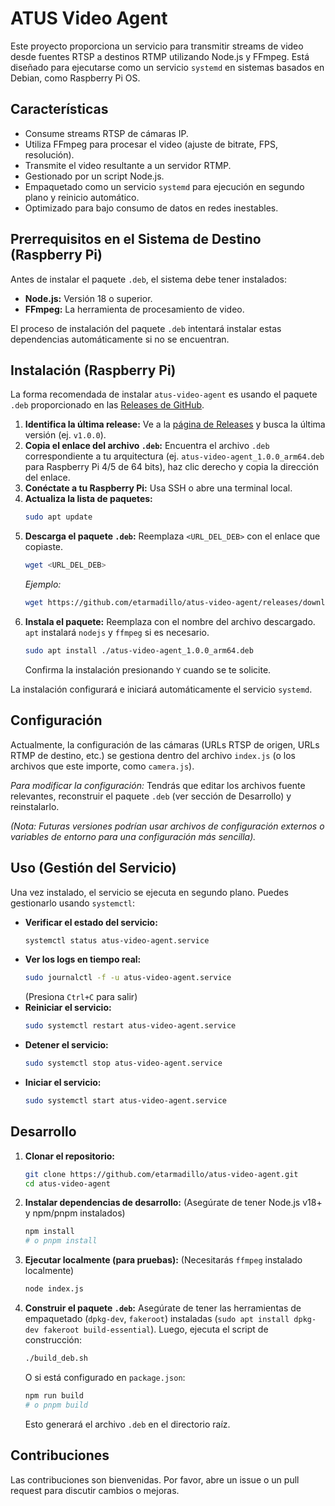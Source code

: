 # ATUS Video Agent

Este proyecto proporciona un servicio para transmitir streams de video desde fuentes RTSP a destinos RTMP utilizando Node.js y FFmpeg. Está diseñado para ejecutarse como un servicio `systemd` en sistemas basados en Debian, como Raspberry Pi OS.

## Características

*   Consume streams RTSP de cámaras IP.
*   Utiliza FFmpeg para procesar el video (ajuste de bitrate, FPS, resolución).
*   Transmite el video resultante a un servidor RTMP.
*   Gestionado por un script Node.js.
*   Empaquetado como un servicio `systemd` para ejecución en segundo plano y reinicio automático.
*   Optimizado para bajo consumo de datos en redes inestables.

## Prerrequisitos en el Sistema de Destino (Raspberry Pi)

Antes de instalar el paquete `.deb`, el sistema debe tener instalados:

*   **Node.js:** Versión 18 o superior.
*   **FFmpeg:** La herramienta de procesamiento de video.

El proceso de instalación del paquete `.deb` intentará instalar estas dependencias automáticamente si no se encuentran.

## Instalación (Raspberry Pi)

La forma recomendada de instalar `atus-video-agent` es usando el paquete `.deb` proporcionado en las [Releases de GitHub](https://github.com/etarmadillo/atus-video-agent/releases).

1.  **Identifica la última release:** Ve a la [página de Releases](https://github.com/etarmadillo/atus-video-agent/releases) y busca la última versión (ej. `v1.0.0`).
2.  **Copia el enlace del archivo `.deb`:** Encuentra el archivo `.deb` correspondiente a tu arquitectura (ej. `atus-video-agent_1.0.0_arm64.deb` para Raspberry Pi 4/5 de 64 bits), haz clic derecho y copia la dirección del enlace.
3.  **Conéctate a tu Raspberry Pi:** Usa SSH o abre una terminal local.
4.  **Actualiza la lista de paquetes:**
    ```bash
    sudo apt update
    ```
5.  **Descarga el paquete `.deb`:** Reemplaza `<URL_DEL_DEB>` con el enlace que copiaste.
    ```bash
    wget <URL_DEL_DEB>
    ```
    *Ejemplo:*
    ```bash
    wget https://github.com/etarmadillo/atus-video-agent/releases/download/v1.0.0/atus-video-agent_1.0.0_arm64.deb
    ```
6.  **Instala el paquete:** Reemplaza con el nombre del archivo descargado. `apt` instalará `nodejs` y `ffmpeg` si es necesario.
    ```bash
    sudo apt install ./atus-video-agent_1.0.0_arm64.deb
    ```
    Confirma la instalación presionando `Y` cuando se te solicite.

La instalación configurará e iniciará automáticamente el servicio `systemd`.

## Configuración

Actualmente, la configuración de las cámaras (URLs RTSP de origen, URLs RTMP de destino, etc.) se gestiona dentro del archivo `index.js` (o los archivos que este importe, como `camera.js`).

*Para modificar la configuración:* Tendrás que editar los archivos fuente relevantes, reconstruir el paquete `.deb` (ver sección de Desarrollo) y reinstalarlo.

*(Nota: Futuras versiones podrían usar archivos de configuración externos o variables de entorno para una configuración más sencilla).*

## Uso (Gestión del Servicio)

Una vez instalado, el servicio se ejecuta en segundo plano. Puedes gestionarlo usando `systemctl`:

*   **Verificar el estado del servicio:**
    ```bash
    systemctl status atus-video-agent.service
    ```
*   **Ver los logs en tiempo real:**
    ```bash
    sudo journalctl -f -u atus-video-agent.service
    ```
    (Presiona `Ctrl+C` para salir)
*   **Reiniciar el servicio:**
    ```bash
    sudo systemctl restart atus-video-agent.service
    ```
*   **Detener el servicio:**
    ```bash
    sudo systemctl stop atus-video-agent.service
    ```
*   **Iniciar el servicio:**
    ```bash
    sudo systemctl start atus-video-agent.service
    ```

## Desarrollo

1.  **Clonar el repositorio:**
    ```bash
    git clone https://github.com/etarmadillo/atus-video-agent.git
    cd atus-video-agent
    ```
2.  **Instalar dependencias de desarrollo:** (Asegúrate de tener Node.js v18+ y npm/pnpm instalados)
    ```bash
    npm install
    # o pnpm install
    ```
3.  **Ejecutar localmente (para pruebas):** (Necesitarás `ffmpeg` instalado localmente)
    ```bash
    node index.js
    ```
4.  **Construir el paquete `.deb`:**
    Asegúrate de tener las herramientas de empaquetado (`dpkg-dev`, `fakeroot`) instaladas (`sudo apt install dpkg-dev fakeroot build-essential`). Luego, ejecuta el script de construcción:
    ```bash
    ./build_deb.sh
    ```
    O si está configurado en `package.json`:
    ```bash
    npm run build
    # o pnpm build
    ```
    Esto generará el archivo `.deb` en el directorio raíz.

## Contribuciones

Las contribuciones son bienvenidas. Por favor, abre un issue o un pull request para discutir cambios o mejoras.